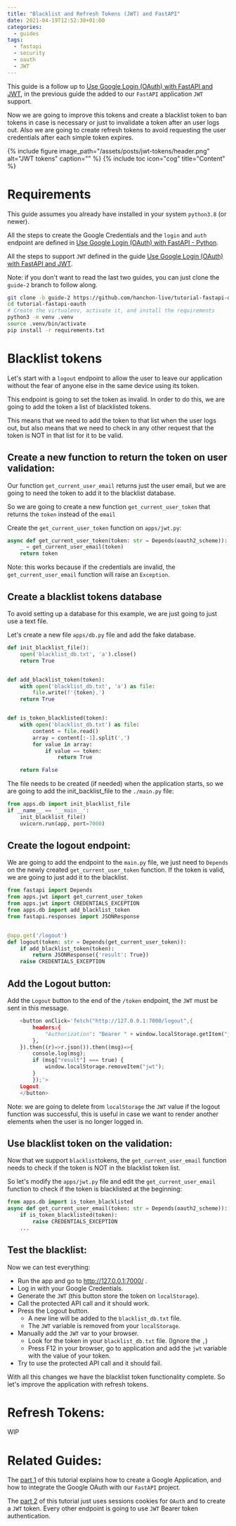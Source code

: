 ```yaml
---
title: "Blacklist and Refresh Tokens (JWT) and FastAPI"
date: 2021-04-19T12:52:30+01:00
categories:
  - guides
tags:
  - fastapi
  - security
  - oauth
  - JWT
---
```

This guide is a follow up to [Use Google Login (OAuth) with FastAPI and JWT](/guides/google-login-with-fastapi-and-jwt/), in the previous guide the added to our `FastAPI` application `JWT` support.

Now we are going to improve this tokens and create a blacklist token to ban tokens in case is necessary or just to invalidate a token after an user logs out.
Also we are going to create refresh tokens to avoid requesting the user credentials after each simple token expires.

{% include figure image_path="/assets/posts/jwt-tokens/header.png" alt="JWT tokens" caption="" %}
{% include toc icon="cog" title="Content" %}

# Requirements
This guide assumes you already have installed in your system `python3.8` (or newer).

All the steps to create the Google Credentials and the `login` and `auth` endpoint are defined in [Use Google Login (OAuth) with FastAPI - Python](/guides/google-login-with-fastapi/).

All the steps to support `JWT` defined in the guide [Use Google Login (OAuth) with FastAPI and JWT](/guides/google-login-with-fastapi-and-jwt).

Note: if you don't want to read the last two guides, you can just clone the `guide-2` branch to follow along.
```sh
git clone -b guide-2 https://github.com/hanchon-live/tutorial-fastapi-oauth.git
cd tutorial-fastapi-oauth
# Create the virtualenv, activate it, and install the requirements
python3 -m venv .venv
source .venv/bin/activate
pip install -r requirements.txt
```

# Blacklist tokens
Let's start with a `logout` endpoint to allow the user to leave our application without the fear of anyone else in the same device using its token.

This endpoint is going to set the token as invalid. In order to do this, we are going to add the token a list of blacklisted tokens.

This means that we need to add the token to that list when the user logs out, but also means that we need to check in any other request that the token is NOT in that list for it to be valid.

## Create a new function to return the token on user validation:
Our function `get_current_user_email` returns just the user email, but we are going to need the token to add it to the blacklist database.

So we are going to create a new function `get_current_user_token` that returns the `token` instead of the `email`

Create the `get_current_user_token` function on `apps/jwt.py`:
``` python
async def get_current_user_token(token: str = Depends(oauth2_scheme)):
    _ = get_current_user_email(token)
    return token
```
Note: this works because if the credentials are invalid, the `get_current_user_email` function will raise an `Exception`.

## Create a blacklist tokens database
To avoid setting up a database for this example, we are just going to just use a text file.

Let's create a new file `apps/db.py` file and add the fake database.
``` python
def init_blacklist_file():
    open('blacklist_db.txt', 'a').close()
    return True


def add_blacklist_token(token):
    with open('blacklist_db.txt', 'a') as file:
        file.write(f'{token},')
    return True


def is_token_blacklisted(token):
    with open('blacklist_db.txt') as file:
        content = file.read()
        array = content[:-1].split(',')
        for value in array:
            if value == token:
                return True

    return False

```

The file needs to be created (if needed) when the application starts, so we are going to add the init_backlist_file to the `./main.py` file:
``` python
from apps.db import init_blacklist_file
if __name__ == '__main__':
    init_blacklist_file()
    uvicorn.run(app, port=7000)

```

## Create the logout endpoint:
We are going to add the endpoint to the `main.py` file, we just need to `Depends` on the newly created `get_current_user_token` function. If the token is valid, we are going to just add it to the blacklist.

``` python
from fastapi import Depends
from apps.jwt import get_current_user_token
from apps.jwt import CREDENTIALS_EXCEPTION
from apps.db import add_blacklist_token
from fastapi.responses import JSONResponse


@app.get('/logout')
def logout(token: str = Depends(get_current_user_token)):
    if add_blacklist_token(token):
        return JSONResponse({'result': True})
    raise CREDENTIALS_EXCEPTION

```

## Add the Logout button:
Add the `Logout` button to the end of the `/token` endpoint, the `JWT` must be sent in this message.

``` python
    <button onClick='fetch("http://127.0.0.1:7000/logout",{
        headers:{
            "Authorization": "Bearer " + window.localStorage.getItem("jwt")
        },
    }).then((r)=>r.json()).then((msg)=>{
        console.log(msg);
        if (msg["result"] === true) {
            window.localStorage.removeItem("jwt");
        }
        });'>
    Logout
    </button>
```

Note: we are going to delete from `localStorage` the `JWT` value if the logout function was successful, this is useful in case we want to render another elements when the user is no longer logged in.

## Use blacklist token on the validation:
Now that we support `blacklist`tokens, the `get_current_user_email` function needs to check if the token is NOT in the blacklist token list.

So let's modify the `apps/jwt.py` file and edit the `get_current_user_email` function to check if the token is blacklisted at the beginning:

``` python
from apps.db import is_token_blacklisted
async def get_current_user_email(token: str = Depends(oauth2_scheme)):
    if is_token_blacklisted(token):
        raise CREDENTIALS_EXCEPTION
    ...
```

## Test the blacklist:
Now we can test everything:
- Run the app and go to http://127.0.0.1:7000/ .
- Log in with your Google Credentials.
- Generate the `JWT` (this button store the token on `localStorage`).
- Call the protected API call and it should work.
- Press the Logout button.
  - A new line will be added to the `blacklist_db.txt` file.
  - The `JWT` variable is removed from your `localStorage`.
- Manually add the `JWT` var to your browser. 
  - Look for the token in your `blacklist_db.txt` file. (Ignore the `,`)
  - Press F12 in your browser, go to application and add the `jwt` variable with the value of your token.
- Try to use the protected API call and it should fail.

With all this changes we have the blacklist token functionality complete. So let's improve the application with refresh tokens.

# Refresh Tokens:
WIP


# Related Guides:
The [part 1](/guides/google-login-with-fastapi/) of this tutorial explains how to create a Google Application, and how to integrate the Google OAuth with our `FastAPI` project.

The [part 2](/guides/google-login-with-fastapi-and-jwt) of this tutorial just uses sessions cookies for `OAuth` and to create a `JWT` token. Every other endpoint is going to use `JWT` Bearer token authentication.